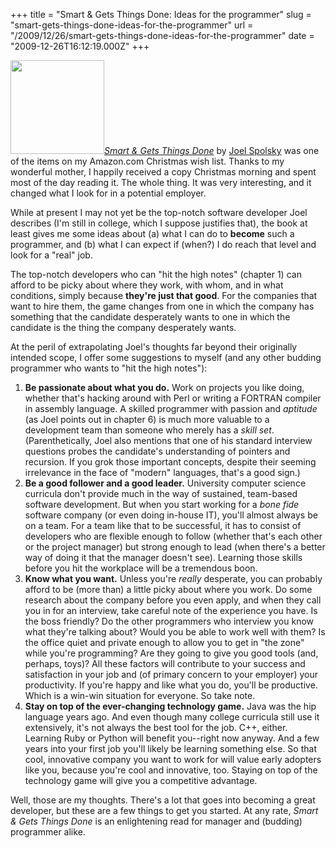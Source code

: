 +++
title = "Smart & Gets Things Done: Ideas for the programmer"
slug = "smart-gets-things-done-ideas-for-the-programmer"
url = "/2009/12/26/smart-gets-things-done-ideas-for-the-programmer"
date = "2009-12-26T16:12:19.000Z"
+++

<a href="http://www.amazon.com/Smart-Gets-Things-Done-Technical/dp/1590598385/"><img src="https://scnay-images.s3.amazonaws.com/globalconstant/sgtd_small.jpg" alt="" title="Smart &amp; Gets Things Done" width="150" height="150" class="alignright size-thumbnail wp-image-204" /></a><a href="http://www.amazon.com/Smart-Gets-Things-Done-Technical/dp/1590598385/"><em>Smart &amp; Gets Things Done</em></a> by <a href="http://www.joelonsoftware.com/">Joel Spolsky</a> was one of the items on my Amazon.com Christmas wish list. Thanks to my wonderful mother, I happily received a copy Christmas morning and spent most of the day reading it. The whole thing. It was very interesting, and it changed what I look for in a potential employer.

While at present I may not yet be the top-notch software developer Joel describes (I'm still in college, which I suppose justifies that), the book at least gives me some ideas about (a) what I can do to <strong>become</strong> such a programmer, and (b) what I can expect if (when?) I do reach that level and look for a "real" job.

The top-notch developers who can "hit the high notes" (chapter 1) can afford to be picky about where they work, with whom, and in what conditions, simply because <strong>they're just that good</strong>. For the companies that want to hire them, the game changes from one in which the company has something that the candidate desperately wants to one in which the candidate is the thing the company desperately wants.

At the peril of extrapolating Joel's thoughts far beyond their originally intended scope, I offer some suggestions to myself (and any other budding programmer who wants to "hit the high notes"):

<ol>
    <li><strong>Be passionate about what you do.</strong> Work on projects you like doing, whether that's hacking around with Perl or writing a FORTRAN compiler in assembly language. A skilled programmer with passion and <em>aptitude</em> (as Joel points out in chapter 6) is much more valuable to a development team than someone who merely has a <em>skill set</em>. (Parenthetically, Joel also mentions that one of his standard interview questions probes the candidate's understanding of pointers and recursion. If you grok those important concepts, despite their seeming irrelevance in the face of "modern" languages, that's a good sign.)</li>
    <li><strong>Be a good follower and a good leader.</strong> University computer science curricula don't provide much in the way of sustained, team-based software development. But when you start working for a <em>bone fide</em> software company (or even doing in-house IT), you'll almost always be on a team. For a team like that to be successful, it has to consist of developers who are flexible enough to follow (whether that's each other or the project manager) but strong enough to lead (when there's a better way of doing it that the manager doesn't see). Learning those skills before you hit the workplace will be a tremendous boon.</li>
    <li><strong>Know what you want.</strong> Unless you're <em>really</em> desperate, you can probably afford to be (more than) a little picky about where you work. Do some research about the company before you even apply, and when they call you in for an interview, take careful note of the experience you have. Is the boss friendly? Do the other programmers who interview you know what they're talking about? Would you be able to work well with them? Is the office quiet and private enough to allow you to get in "the zone" while you're programming? Are they going to give you good tools (and, perhaps, toys)? All these factors will contribute to your success and satisfaction in your job and (of primary concern to your employer) your productivity. If you're happy and like what you do, you'll be productive. Which is a win-win situation for everyone. So take note.</li>
    <li><strong>Stay on top of the ever-changing technology game.</strong> Java was the hip language years ago. And even though many college curricula still use it extensively, it's not always the best tool for the job. C++, either. Learning Ruby or Python will benefit you--right now anyway. And a few years into your first job you'll likely be learning something else. So that cool, innovative company you want to work for will value early adopters like you, because you're cool and innovative, too. Staying on top of the technology game will give you a competitive advantage.</li>
</ol>

Well, those are my thoughts. There's a lot that goes into becoming a great developer, but these are a few things to get you started. At any rate, <em>Smart &amp; Gets Things Done</em> is an enlightening read for manager and (budding) programmer alike.
